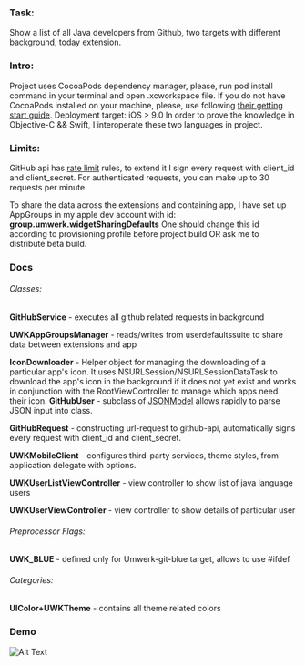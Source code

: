### Task:
Show a list of all Java developers from Github, two targets with different background, today extension.

### Intro:
Project uses CocoaPods dependency manager, please, run pod install command in your terminal and open .xcworkspace file.
If you do not have CocoaPods installed on your machine, please, use following [their getting start guide](https://guides.cocoapods.org/using/getting-started.html). Deployment target: iOS > 9.0
In order to prove the knowledge in Objective-C && Swift, I interoperate these two languages in project. 

### Limits:
GitHub api has [rate limit](https://developer.github.com/v3/rate_limit/) rules, to extend it I sign every request with client_id and client_secret. For authenticated requests, you can make up to 30 requests per minute.

To share the data across the extensions and containing app, I have set up AppGroups in my apple dev account with id: __group.umwerk.widgetSharingDefaults__ One should change this id according to provisioning profile before project build OR ask me to distribute beta build.

### Docs

###### Classes:

__GitHubService__ - executes all github related requests in background

__UWKAppGroupsManager__ - reads/writes from userdefaultssuite to share data between extensions and app

__IconDownloader__ -  Helper object for managing the downloading of a particular app's icon.
  It uses NSURLSession/NSURLSessionDataTask to download the app's icon in the background if it does not
  yet exist and works in conjunction with the RootViewController to manage which apps need their icon.
__GitHubUser__ - subclass of [JSONModel](https://github.com/jsonmodel/jsonmodel) allows rapidly to parse JSON input into class.

__GitHubRequest__ - constructing url-request to github-api, automatically signs every request with client_id and client_secret.

__UWKMobileClient__ - configures third-party services, theme styles, from application delegate with options.

__UWKUserListViewController__ - view controller to show list of java language users 

__UWKUserViewController__ - view controller to show details of particular user

###### Preprocessor Flags:

__UWK_BLUE__ - defined only for Umwerk-git-blue target, allows to use #ifdef 

###### Categories:

__UIColor+UWKTheme__ - contains all theme related colors


### Demo

![Alt Text](https://github.com/gneil90/Umwerk-Git/blob/master/Umwerk-Git/Preview/ezgif.com-optimize.gif)
